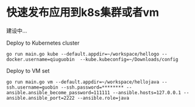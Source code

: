 # 快速发布应用到k8s集群或者vm

建设中...

Deploy to Kubernetes cluster

```
go run main.go kube --default.appdir=~/workspace/hellogo --docker.username=qiuguobin  --kube.kubeconfig=~/Downloads/config
```

Deploy to VM set

```
go run main.go vm --default.appdir=~/workspace/hellojava --ssh.username=guobin --ssh.password=******** --ansible.ansible_become_password=111111 --ansible.hosts=127.0.0.1 --ansible.ansible_port=2222 --ansible.role=java
```
